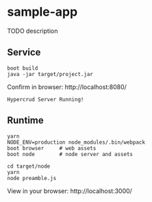# sample-app

TODO description

## Service

    boot build
    java -jar target/project.jar

Confirm in browser: http://localhost:8080/

    Hypercrud Server Running!

## Runtime

    yarn
    NODE_ENV=production node_modules/.bin/webpack
    boot browser     # web assets
    boot node        # node server and assets

    cd target/node
    yarn
    node preamble.js

View in your browser: http://localhost:3000/
